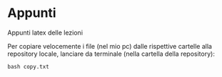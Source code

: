 # Appunti
Appunti latex delle lezioni

Per copiare velocemente i file (nel mio pc) dalle rispettive cartelle alla repository locale, lanciare da terminale (nella cartella della repository):

	bash copy.txt
